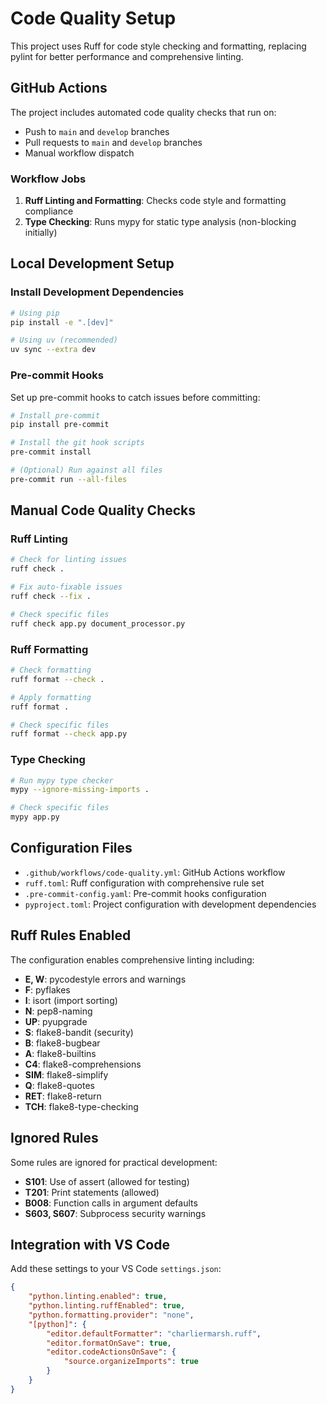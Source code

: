 # Code Quality Setup

This project uses Ruff for code style checking and formatting, replacing pylint for better performance and comprehensive linting.

## GitHub Actions

The project includes automated code quality checks that run on:
- Push to `main` and `develop` branches
- Pull requests to `main` and `develop` branches
- Manual workflow dispatch

### Workflow Jobs

1. **Ruff Linting and Formatting**: Checks code style and formatting compliance
2. **Type Checking**: Runs mypy for static type analysis (non-blocking initially)

## Local Development Setup

### Install Development Dependencies

```bash
# Using pip
pip install -e ".[dev]"

# Using uv (recommended)
uv sync --extra dev
```

### Pre-commit Hooks

Set up pre-commit hooks to catch issues before committing:

```bash
# Install pre-commit
pip install pre-commit

# Install the git hook scripts
pre-commit install

# (Optional) Run against all files
pre-commit run --all-files
```

## Manual Code Quality Checks

### Ruff Linting

```bash
# Check for linting issues
ruff check .

# Fix auto-fixable issues
ruff check --fix .

# Check specific files
ruff check app.py document_processor.py
```

### Ruff Formatting

```bash
# Check formatting
ruff format --check .

# Apply formatting
ruff format .

# Check specific files
ruff format --check app.py
```

### Type Checking

```bash
# Run mypy type checker
mypy --ignore-missing-imports .

# Check specific files
mypy app.py
```

## Configuration Files

- `.github/workflows/code-quality.yml`: GitHub Actions workflow
- `ruff.toml`: Ruff configuration with comprehensive rule set
- `.pre-commit-config.yaml`: Pre-commit hooks configuration
- `pyproject.toml`: Project configuration with development dependencies

## Ruff Rules Enabled

The configuration enables comprehensive linting including:
- **E, W**: pycodestyle errors and warnings
- **F**: pyflakes
- **I**: isort (import sorting)
- **N**: pep8-naming
- **UP**: pyupgrade
- **S**: flake8-bandit (security)
- **B**: flake8-bugbear
- **A**: flake8-builtins
- **C4**: flake8-comprehensions
- **SIM**: flake8-simplify
- **Q**: flake8-quotes
- **RET**: flake8-return
- **TCH**: flake8-type-checking

## Ignored Rules

Some rules are ignored for practical development:
- **S101**: Use of assert (allowed for testing)
- **T201**: Print statements (allowed)
- **B008**: Function calls in argument defaults
- **S603, S607**: Subprocess security warnings

## Integration with VS Code

Add these settings to your VS Code `settings.json`:

```json
{
    "python.linting.enabled": true,
    "python.linting.ruffEnabled": true,
    "python.formatting.provider": "none",
    "[python]": {
        "editor.defaultFormatter": "charliermarsh.ruff",
        "editor.formatOnSave": true,
        "editor.codeActionsOnSave": {
            "source.organizeImports": true
        }
    }
}
